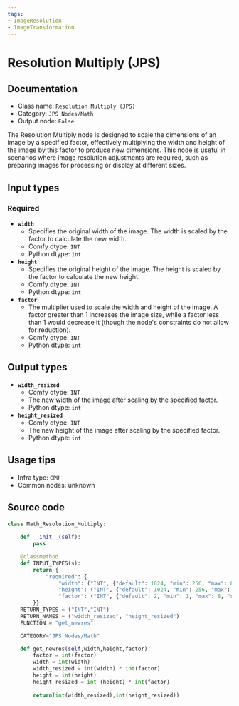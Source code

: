 ```yaml
---
tags:
- ImageResolution
- ImageTransformation
---
```


# Resolution Multiply (JPS)
## Documentation
- Class name: `Resolution Multiply (JPS)`
- Category: `JPS Nodes/Math`
- Output node: `False`

The Resolution Multiply node is designed to scale the dimensions of an image by a specified factor, effectively multiplying the width and height of the image by this factor to produce new dimensions. This node is useful in scenarios where image resolution adjustments are required, such as preparing images for processing or display at different sizes.
## Input types
### Required
- **`width`**
    - Specifies the original width of the image. The width is scaled by the factor to calculate the new width.
    - Comfy dtype: `INT`
    - Python dtype: `int`
- **`height`**
    - Specifies the original height of the image. The height is scaled by the factor to calculate the new height.
    - Comfy dtype: `INT`
    - Python dtype: `int`
- **`factor`**
    - The multiplier used to scale the width and height of the image. A factor greater than 1 increases the image size, while a factor less than 1 would decrease it (though the node's constraints do not allow for reduction).
    - Comfy dtype: `INT`
    - Python dtype: `int`
## Output types
- **`width_resized`**
    - Comfy dtype: `INT`
    - The new width of the image after scaling by the specified factor.
    - Python dtype: `int`
- **`height_resized`**
    - Comfy dtype: `INT`
    - The new height of the image after scaling by the specified factor.
    - Python dtype: `int`
## Usage tips
- Infra type: `CPU`
- Common nodes: unknown


## Source code
```python
class Math_Resolution_Multiply:
    
    def __init__(self):
        pass

    @classmethod
    def INPUT_TYPES(s):
        return {
            "required": {
                "width": ("INT", {"default": 1024, "min": 256, "max": 8192, "step": 16}),
                "height": ("INT", {"default": 1024, "min": 256, "max": 8192, "step": 16}),
                "factor": ("INT", {"default": 2, "min": 1, "max": 8, "step": 1}),
        }}
    RETURN_TYPES = ("INT","INT")
    RETURN_NAMES = ("width_resized", "height_resized")
    FUNCTION = "get_newres"

    CATEGORY="JPS Nodes/Math"

    def get_newres(self,width,height,factor):
        factor = int(factor)
        width = int(width)
        width_resized = int(width) * int(factor)
        height = int(height)
        height_resized = int (height) * int(factor)
            
        return(int(width_resized),int(height_resized))

```
